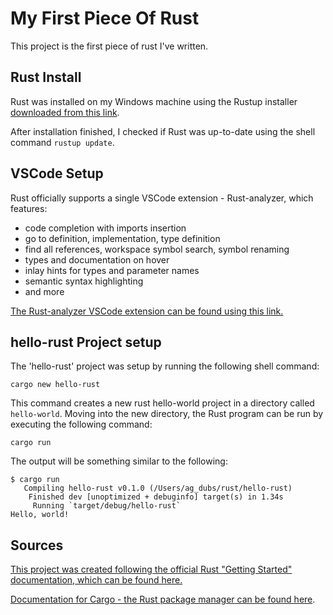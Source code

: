 # My First Piece Of Rust

This project is the first piece of rust I've written.

## Rust Install

Rust was installed on my Windows machine using the Rustup installer [downloaded
from this
link](https://static.rust-lang.org/rustup/dist/x86_64-pc-windows-msvc/rustup-init.exe).

After installation finished, I checked if Rust was up-to-date using the shell
command `rustup update`.

## VSCode Setup

Rust officially supports a single VSCode extension - Rust-analyzer, which features:

- code completion with imports insertion
- go to definition, implementation, type definition
- find all references, workspace symbol search, symbol renaming
- types and documentation on hover
- inlay hints for types and parameter names
- semantic syntax highlighting
- and more

[The Rust-analyzer VSCode extension can be found using this
link.](https://marketplace.visualstudio.com/items?itemName=rust-lang.rust-analyzer)

## hello-rust Project setup

The 'hello-rust' project was setup by running the following shell command:

```lang-bash
cargo new hello-rust
```

This command creates a new rust hello-world project in a directory called
`hello-world`. Moving into the new directory, the Rust program can be run by
executing the following command:

```lang-bash
cargo run
```

The output will be something similar to the following:

```lang-bash
$ cargo run
   Compiling hello-rust v0.1.0 (/Users/ag_dubs/rust/hello-rust)
    Finished dev [unoptimized + debuginfo] target(s) in 1.34s
     Running `target/debug/hello-rust`
Hello, world!
```

## Sources

[This project was created following the official Rust "Getting Started"
documentation, which can be found
here.](https://www.rust-lang.org/learn/get-started)

[Documentation for Cargo - the Rust package manager can be found
here](https://doc.rust-lang.org/cargo/index.html).

